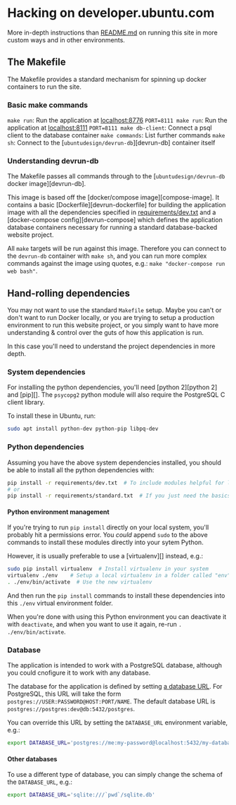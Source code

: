# Hacking on developer.ubuntu.com

More in-depth instructions than [README.md](README.md) on running this site in
more custom ways and in other environments.

## The Makefile

The Makefile provides a standard mechanism for spinning up docker containers
to run the site.

### Basic make commands

`make run`: Run the application at <localhost:8776>
`PORT=8111 make run`: Run the application at <localhost:8111>
`PORT=8111 make db-client`: Connect a psql client to the database container
`make commands`: List further commands
`make sh`: Connect to the [`ubuntudesign/devrun-db`][devrun-db] container itself

### Understanding devrun-db

The Makefile passes all commands through to the
[`ubuntudesign/devrun-db` docker image][devrun-db].

This image is based off the [docker/compose image][compose-image].
It contains a basic [Dockerfile][devrun-dockerfile] for building the application image
with all the dependencies specified in [requirements/dev.txt](requirements/dev.txt)
and a [docker-compose config][devrun-compose] which defines the application
database containers necessary for running a standard database-backed website
project.

All `make` targets will be run against this image. Therefore you can connect
to the `devrun-db` container with `make sh`, and you can run more complex
commands against the image using quotes,
e.g.: `make "docker-compose run web bash"`.

## Hand-rolling dependencies

You may not want to use the standard `Makefile` setup. Maybe you can't or don't
want to run Docker locally, or you are trying to setup a production environment
to run this website project, or you simply want to have more understanding &
control over the guts of how this application is run.

In this case you'll need to understand the project dependencies in more depth.

### System dependencies

For installing the python dependencies, you'll need [python 2][python 2] and
[pip][]. The `psycopg2` python module will also require the PostgreSQL C client
library.

To install these in Ubuntu, run:

``` bash
sudo apt install python-dev python-pip libpq-dev
```

### Python dependencies

Assuming you have the above system dependencies installed, you should be able
to install all the python dependencies with:

``` bash
pip install -r requirements/dev.txt  # To include modules helpful for local debugging
# or
pip install -r requirements/standard.txt  # If you just need the basics for running the app
```

#### Python environment management

If you're trying to run `pip install` directly on your local system, you'll
probably hit a permissions error. You *could* append `sudo` to the above
commands to install these modules directly into your sytem Python.

However, it is usually preferable to use a [virtualenv][] instead, e.g.:

``` bash
sudo pip install virtualenv  # Install virtualenv in your system
virtualenv ./env    # Setup a local virtualenv in a folder called "env"
. ./env/bin/activate  # Use the new virtualenv
```

And then run the `pip install` commands to install these dependencies into
this `./env` virtual environment folder.

When you're done with using this Python environment you can deactivate it with
`deactivate`, and when you want to use it again, re-run `. ./env/bin/activate`.

### Database

The application is intended to work with a PostgreSQL database, although
you could cnofigure it to work with any database.

The database for the application is defined by setting
[a database URL][database-url]. For PostgreSQL, this URL will take the form
`postgres://USER:PASSWORD@HOST:PORT/NAME`. The default database URL is
`postgres://postgres:dev@db:5432/postgres`.

You can override this URL by setting the `DATABASE_URL` environment variable,
e.g.:

``` bash
export DATABASE_URL='postgres://me:my-password@localhost:5432/my-database'
```

#### Other databases

To use a different type of database, you can simply change the schema of
the `DATABASE_URL`, e.g.:

``` bash
export DATABASE_URL='sqlite:///`pwd`/sqlite.db'
```

[database-url]: https://github.com/kennethreitz/dj-database-url#url-schema
